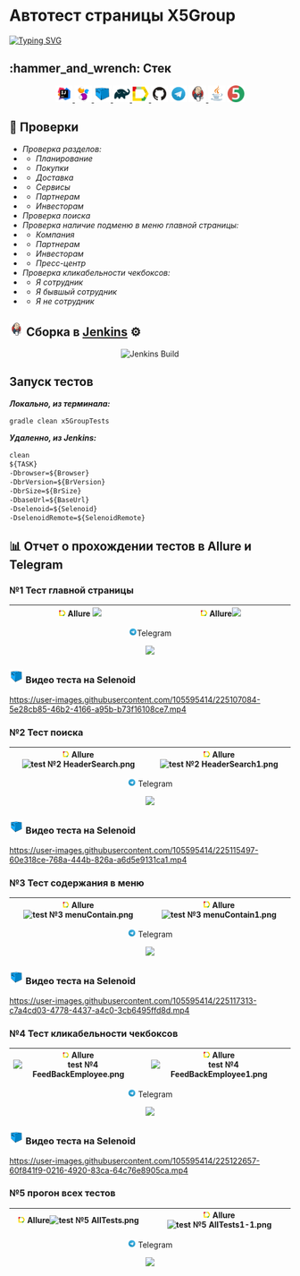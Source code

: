 #   Автотест страницы X5Group 

[![Typing SVG](https://readme-typing-svg.herokuapp.com?color=%2336BCF7&lines=Автотест+страницы+X5Group)](https://www.x5.ru/ru/)

<h2>  :hammer_and_wrench: Cтек </h2>
<p align="center">
  <a href="https://www.jetbrains.com/idea/"><img width="6%" title="IDEA" src="materials/pictures/IDEA.png"> </a>
  <a href="https://selenide.org/"><img width="6%" title="Selenide" src="materials/pictures/Selenide.png"> </a>
  <a href="https://aerokube.com/selenoid/"><img width="6%" title="Selenoid" src="materials/pictures/Selenoid.png"> </a>
  <a href="https://gradle.org/"><img width="6%" title="Gradle" src="materials/pictures/Gradle.png"> </a>
  <a href="https://github.com/allure-framework/allure2"><img width="6%" title="Allure Report" src="materials/pictures/Allure Report.png"> </a>
  <a href="https://github.com/"><img width="6%" title="GitHub" src="materials/pictures/GitHub.png"></a> 
  <a href="https://telegram.org"><img width="6%" title="Telegram" src="materials/pictures/Telegram.png"></a>
  <a href="https://www.jenkins.io/"><img width="6%" title="Jenkins" src="materials/pictures/Jenkins.png"> </a>
  <a href="https://www.java.com/"><img width="6%" title="Java" src="materials/pictures/Java.png"></a>
  <a href="https://junit.org/junit5/"><img width="6%" title="junit5" src="materials/pictures/junit5.png"> </a>
</p>

## :page_with_curl: Проверки
- *Проверка разделов:*
- - *Планирование*
- - *Покупки*
- - *Доставка*
- - *Сервисы*
- - *Партнерам*
- - *Инвесторам*
- *Проверка поиска*
- *Проверка наличие подменю в меню главной страницы:*
- - *Компания*
- - *Партнерам*
- - *Инвесторам*
- - *Пресс-центр*
- *Проверка кликабельности чекбоксов:*
- - *Я сотрудник*
- - *Я бывшый сотрудник*
- - *Я не сотрудник*

 
##  <img width="5%" title="Jenkins" src="materials/pictures/Jenkins.png"> Сборка в [Jenkins](https://jenkins.autotests.cloud/job/Students/job/testX5Group/)  :gear:  
<p align="center">
<img width="70%" title="Jenkins Build" src="https://github.com/Taygib/X5Group_Test/blob/FiveTests/materials/screens/Jenkins Start.png?raw=true">
 </p>

## Запуск тестов

__*Локально, из терминала:*__
```
gradle clean x5GroupTests
```
__*Удаленно, из Jenkins:*__
```
clean
${TASK}
-Dbrowser=${Browser}
-DbrVersion=${BrVersion}
-DbrSize=${BrSize}
-DbaseUrl=${BaseUrl}
-Dselenoid=${Selenoid}
-DselenoidRemote=${SelenoidRemote}
```
## :bar_chart: Отчет о прохождении тестов в Allure и Telegram

<h3> №1 Тест главной страницы </h3>

|        <img width="5%" title="Allure Report" src="materials/pictures/Allure Report.png" > Allure <img src="materials/screens/test%20%E2%84%961%20MainPage.png?raw=true">        | <img width="5%" title="Allure Report" src="materials/pictures/Allure Report.png" > Allure<img src="materials/screens/test%20%E2%84%961%20MainPage1.png?raw=true"> |
|:-------------------------------------------------------------------------------------------:|:------------------------------------------------------------------------:|

<p align="center">
<img width="3%" title="Telegram" src="materials/pictures/Telegram.png">Telegram
</p>
<p align="center">
<img width="45%"  src="materials/screens/test%20%E2%84%961%20MainPage2%20Telegram.png?raw=true">                                                                            
 </p>

### <img width="5%" title="Selenoid" src="materials/pictures/Selenoid.png"> Видео теста на Selenoid


https://user-images.githubusercontent.com/105595414/225107084-5e28cb85-46b2-4166-a95b-b73f16108ce7.mp4 


<h3> №2 Тест поиска </h3>

|<img width="5%" title="Allure Report" src="materials/pictures/Allure Report.png" > Allure![test №2 HeaderSearch.png](materials%2Fscreens%2Ftest%20%E2%84%962%20HeaderSearch.png)| <img width="5%" title="Allure Report" src="materials/pictures/Allure Report.png" > Allure![test №2 HeaderSearch1.png](materials%2Fscreens%2Ftest%20%E2%84%962%20HeaderSearch1.png)|
|:---:|:---:|

<p align="center">
<img width="3%" title="Telegram" src="materials/pictures/Telegram.png"> Telegram
</p>

<p align="center">
<img width="45%" src = "materials/screens/test №2 HeaderSearch2 Telegram.png">
</p>

### <img width="5%" title="Selenoid" src="materials/pictures/Selenoid.png"> Видео теста на Selenoid

https://user-images.githubusercontent.com/105595414/225115497-60e318ce-768a-444b-826a-a6d5e9131ca1.mp4


<h3> №3 Тест содержания в меню </h3>

| <img width="5%" title="Allure Report" src="materials/pictures/Allure Report.png" > Allure![test №3 menuContain.png](materials%2Fscreens%2Ftest%20%E2%84%963%20menuContain.png)  | <img width="5%" title="Allure Report" src="materials/pictures/Allure Report.png" > Allure![test №3 menuContain1.png](materials%2Fscreens%2Ftest%20%E2%84%963%20menuContain1.png) |
|:-----------------------------------------------------------------------------------------------------------:|:--------:|

<p align="center">
<img width="3%" title="Telegram" src="materials/pictures/Telegram.png"> Telegram
</p>

<p align="center">
<img width="45%" src = "materials/screens/test №3 menuContain2 Telegram.png"> 
</p>

### <img width="5%" title="Selenoid" src="materials/pictures/Selenoid.png"> Видео теста на Selenoid

https://user-images.githubusercontent.com/105595414/225117313-c7a4cd03-4778-4437-a4c0-3cb6495ffd8d.mp4

<h3> №4 Тест кликабельности чекбоксов </h3>

|<img width="5%" title="Allure Report" src="materials/pictures/Allure Report.png" > Allure![test №4 FeedBackEmployee.png](materials%2Fscreens%2Ftest%20%E2%84%964%20FeedBackEmployee.png)|<img width="5%" title="Allure Report" src="materials/pictures/Allure Report.png" > Allure![test №4 FeedBackEmployee1.png](materials%2Fscreens%2Ftest%20%E2%84%964%20FeedBackEmployee1.png)|
|:---:|:---:|

<p align="center">
<img width="3%" title="Telegram" src="materials/pictures/Telegram.png"> Telegram
</p>

<p align="center">
<img width="45%" src = "materials/screens/test №4 FeedBackEmployee2 Telegram.png">
</p>

### <img width="5%" title="Selenoid" src="materials/pictures/Selenoid.png"> Видео теста на Selenoid

https://user-images.githubusercontent.com/105595414/225122657-60f841f9-0216-4920-83ca-64c76e8905ca.mp4

<h3> №5 прогон всех тестов </h3>

|      <img width="5%" title="Allure Report" src="materials/pictures/Allure Report.png" > Allure![test №5 AllTests.png](materials%2Fscreens%2Ftest%20%E2%84%965%20AllTests.png)      |      <img width="5%" title="Allure Report" src="materials/pictures/Allure Report.png" >    Allure![test №5 AllTests1-1.png](materials%2Fscreens%2Ftest%20%E2%84%965%20AllTests1-1.png)          |
|:-----------------------------------------------------------------------------------------------:|:-------------------------------------------------------------------------------------------------------------:|

<p align="center">
<img width="3%" title="Telegram" src="materials/pictures/Telegram.png"> Telegram
</p>

<p align="center">
<img width="45%" src = "materials/screens/test №5 AllTests2 Telegram.png">
</p>


